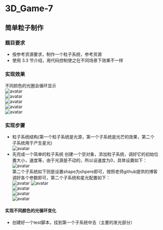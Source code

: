 # 3D_Game-7  
## 简单粒子制作  
### 题目要求  
- 按参考资源要求，制作一个粒子系统，参考资源  
- 使用 3.3 节介绍，用代码控制使之在不同场景下效果不一样  
### 实现效果  
不同颜色的光圈会循环显示  
![avatar](https://github.com/MockingT/3D_Game-7/blob/master/pictures/1a6433fe7682fe6ae92ec52a6ed3597.png)  
![avatar](https://github.com/MockingT/3D_Game-7/blob/master/pictures/257c4d3174ebd368819ba6d8277d67d.png)  
![avatar](https://github.com/MockingT/3D_Game-7/blob/master/pictures/25b8cb301040977e1e4bd0cdfea072c.png)  
![avatar](https://github.com/MockingT/3D_Game-7/blob/master/pictures/25de3b61755e9f969a2c7dc98af9d1e.png)  
![avatar](https://github.com/MockingT/3D_Game-7/blob/master/pictures/8a5900f35e01640d88b8b7fbc000457.png)  
### 实现步骤  
- 粒子系统结构(第一个粒子系统是光源，第一个子系统是光芒的效果，第二个子系统用于产生星光)  
![avatar](https://github.com/MockingT/3D_Game-7/blob/master/pictures/10ed31a567830c3a11e28d28f41d1d2.png)  
- 先完成一个简单的粒子系统
创建一个空对象，添加粒子系统，调好它的初始位置大小，速度等，由于光源是不动的，所以设速度为0，具体设置如下：  
![avatar](https://github.com/MockingT/3D_Game-7/blob/master/pictures/947558df7499d63774b17f52d90d027.png)  
第二个子系统如下则是设置shape为shpere即可，按照老师github提供的博客调好各个参数即可，第二个子系统和星光配置如下：  
![avatar](https://github.com/MockingT/3D_Game-7/blob/master/pictures/f82080f6b087fd469bd180dabb9fa00.png)
![avatar](https://github.com/MockingT/3D_Game-7/blob/master/pictures/aca822354b25f675dd91db774dc324e.png)  
![avatar](https://github.com/MockingT/3D_Game-7/blob/master/pictures/1150d4ac85972483e1a03bec9f387d1.png)  
![avatar](https://github.com/MockingT/3D_Game-7/blob/master/pictures/10ed31a567830c3a11e28d28f41d1d2.png)  
![avatar](https://github.com/MockingT/3D_Game-7/blob/master/pictures/11df99605dc60d4959b8c4f4d3b0ed7.png)  
#### 实现不同颜色的光循环变化  
- 创建好一个test脚本，挂到第一个子系统中去（主要的发光部分）
